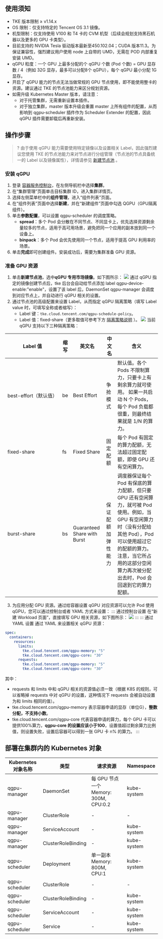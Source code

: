 ## 使用须知

- TKE 版本限制 ≥ v1.14.x
- OS 限制：仅支持特定的 Tencent OS 3.1 镜像。
- 机型限制：仅支持使用 V100 和 T4 卡的 CVM 机型（后续会规划支持黑石机器以及更多的 GPU 卡类型）。
- 目前支持的 NVIDIA Tesla 驱动版本最新至450.102.04；CUDA 版本11.3。为保证兼容性，强烈建议用户使用 node 上自带的 UMD，无需在 POD 内部重复安装 UMD。
- qGPU 粒度：一个 GPU 上最多分配的个 qGPU 个数 (Pod 个数) = GPU 显存数 / 4（例如 32G 显存，最多可以分配8个 qGPU），每个 qGPU 最小分配 1G 显存。
- 开启了 qGPU 能力的节点无法当做常规的 GPU 节点使用，即不能使用整卡的资源。建议通过 TKE 的节点池能力来区分规划资源。
- 如需升级 Kubernetes Master 版本，请注意：
  - 对于托管集群，无需重新设置本插件。
  - 对于独立集群，master 版本升级会重置 master 上所有组件的配置，从而影响到 qgpu-scheduler 插件作为 Scheduler Extender 的配置，因此 qGPU 插件需要卸载后再重新安装。


## 操作步骤

>? 由于使用 qGPU 能力需要使用特定镜像以及设置相关 Label，因此强烈建议您使用 TKE 的节点池能力来对节点进行分组管理（节点池的节点具备统一的 Label 以及镜像属性），详情请参见 [新建节点池](https://cloud.tencent.com/document/product/457/43735) 。

### 安装 qGPU 
1. 登录 [容器服务控制台](https://console.qcloud.com/tke2)，在左侧导航栏中选择**集群**。
2. 在“集群管理”页面单击目标集群 ID，进入集群详情页。
3. 选择左侧菜单栏中的**组件管理**，进入“组件列表”页面。
4. 在“组件列表”页面中选择**新建**，并在“新建组件”页面中勾选 QGPU（GPU隔离组件）。
5. 单击**参数配置**，可以设置 qgpu-scheduler 的调度策略。
   - **spread**：多个 Pod 会分散在不同节点、不同显卡上，优先选择资源剩余量较多的节点，适用于高可用场景，避免把同一个应用的副本放到同一个设备上。
   - **binpack**：多个 Pod 会优先使用同一个节点，适用于提高 GPU 利用率的场景。
6. 单击**完成**即可创建组件。安装成功后，需要为集群准备 GPU 资源。


### 准备 GPU 资源
1. 单击**新建节点池**，选中**qGPU 专用市场镜像**。如下图所示：
     ![](https://main.qcloudimg.com/raw/af37f83b8a65b4772587c9138fdfbb1e.png)
     通过 qGPU 指定的镜像创建节点后，tke 后台会自动给节点添加 label qgpu-device-enable:"enable"，设置了该 label 后，DaemonSet qgpu-manager 会调度到对应节点上，并自动进行 qGPU 相关的设置。
2. 通过节点池的高级配置来设置 Label，从而指定 qGPU 隔离策略（填写 Label value 时，可填写全称或者缩写）：
      - Label 键：`tke.cloud.tencent.com/qgpu-schedule-policy`。
      - Label 值：fixed-share（更多取值可参考下方 [隔离策略说明](#table) ）。
   ![](https://main.qcloudimg.com/raw/0d062a7c9b0cf648298e53f6ecddc267.png)
    当前 qGPU 支持以下三种隔离策略：[](id:table)
<table>
<thead>
<tr>
<th>Label 值</th>
<th>缩写</th>
<th>英文名</th>
<th>中文名</th>
<th>含义</th>
</tr>
</thead>
<tbody><tr>
<td nowrap="nowrap">best-effort（默认值）</td>
<td>be</td>
<td>Best Effort</td>
<td>争抢模式</td>
<td>默认值。各个 Pods 不限制算力，只要卡上有剩余算力就可使用。 如果一共启动 N 个 Pods，每个 Pod 负载都很重，则最终结果就是 1/N 的算力。</td>
</tr>
<tr>
<td>fixed-share</td>
<td>fs</td>
<td>Fixed Share</td>
<td>固定配额</td>
<td>每个 Pod 有固定的算力配额，无法超过固定配额，即使 GPU 还有空闲算力。</td>
</tr>
<tr>
<td>burst-share</td>
<td>bs</td>
<td>Guaranteed Share with Burst</td>
<td>保证配额加弹性能力</td>
<td>调度器保证每个 Pod 有保底的算力配额，但只要 GPU 还有空闲算力，就可被 Pod 使用。例如，当 GPU 有空闲算力时（没有分配给其他 Pod），Pod 可以使用超过它的配额的算力。注意，当它所占用的这部分空闲算力再次被分配出去时，Pod 会回退到它的算力配额。</td>
</tr>
</tbody></table>

3. 为应用分配 GPU 资源。通过给容器设置 qGPU 对应资源可以允许 Pod 使用 qGPU，您可以通过控制台或者 YAML 方式来设置：
   <dx-tabs>
   ::: 通过控制台设置
   在“新建 Workload 页面”，直接填写 GPU 相关资源，如下图所示：
   ![](https://main.qcloudimg.com/raw/fb79f151acdc1918fa9d5019073c6bb4.png)
   :::
   ::: 通过 YAML 设置
   通过 YAML 来设置相关 qGPU 资源：

```yaml
spec:
  containers:
    resources:
      limits:
        tke.cloud.tencent.com/qgpu-memory: "5"
        tke.cloud.tencent.com/qgpu-core: "30"
      requests:
        tke.cloud.tencent.com/qgpu-memory: "5"
        tke.cloud.tencent.com/qgpu-core: "30"
```

其中：

- requests 和 limits 中和 qGPU 相关的资源值必须一致（根据 K8S 的规则，可以省略掉 requests 中对 qGPU 的设置，这种情况下 requests 会被自动设置为和 limits 相同的值）。
- tke.cloud.tencent.com/qgpu-memory 表示容器申请的显存（单位G），**整数分配，不支持小数**。
- tke.cloud.tencent.com/qgpu-core 代表容器申请的算力，每个 GPU 卡可以提供100%算力，**qgpu-core 的设置应该小于100**，设置值超过剩余算力比例值，则设置失败，设置后容器可以得到一张 GPU 卡 n% 的算力。
  :::
  </dx-tabs>




## 部署在集群内的 Kubernetes 对象

| Kubernetes 对象名称 | 类型               | 请求资源                              | Namespace   |
| ------------------- | ------------------ | ------------------------------------- | ----------- |
| qgpu-manager        | DaemonSet          | 每 GPU 节点一个 Memory: 300M, CPU:0.2 | kube-system |
| qgpu-manager        | ClusterRole        | -                                     | -           |
| qgpu-manager        | ServiceAccount     | -                                     | kube-system |
| qgpu-manager        | ClusterRoleBinding | -                                     | kube-system |
| qgpu-scheduler      | Deployment         | 单一副本 Memory: 800M, CPU:1          | kube-system |
| qgpu-scheduler      | ClusterRole        | -                                     | -           |
| qgpu-scheduler      | ClusterRoleBinding | -                                     | kube-system |
| qgpu-scheduler      | ServiceAccount     | -                                     | kube-system |
| qgpu-scheduler      | Service            | -                                     | kube-system |

